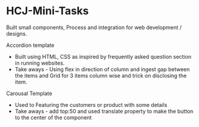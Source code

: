 # HCJ-Mini-Tasks
Built small components, Process and integration for web development / designs.

Accordion template
- Built using HTML, CSS as inspired by frequently asked question section in running websites.
- Take aways - Using flex in direction of column and ingest gap between the items and Grid for 3 items column wise and trick on disclosing the item.

Carousal Template
- Used to Featuring the customers or product with some details
- Take aways - add top:50 and used translate property to make the button to the center of the component


